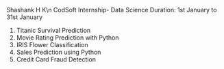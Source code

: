 Shashank H K\n
CodSoft Internship- Data Science
Duration: 1st January to 31st January
1. Titanic Survival Prediction
2. Movie Rating Prediction with Python
3. IRIS Flower Classification
4. Sales Prediction using Python
5. Credit Card Fraud Detection
